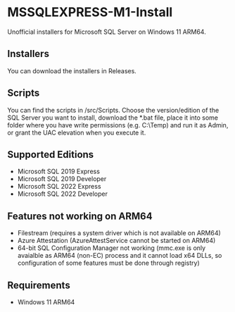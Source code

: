 # MSSQLEXPRESS-M1-Install
Unofficial installers for Microsoft SQL Server on Windows 11 ARM64.

## Installers
You can download the installers in Releases.

## Scripts
You can find the scripts in /src/Scripts. Choose the version/edition of the SQL Server you want to install, download the *.bat file, place it into some folder where you have write permissions (e.g. C:\Temp) and run it as Admin, or grant the UAC elevation when you execute it.

## Supported Editions
- Microsoft SQL 2019 Express
- Microsoft SQL 2019 Developer
- Microsoft SQL 2022 Express
- Microsoft SQL 2022 Developer

## Features not working on ARM64
- Filestream (requires a system driver which is not available on ARM64)
- Azure Attestation (AzureAttestService cannot be started on ARM64)
- 64-bit SQL Configuration Manager not working (mmc.exe is only avaialble as ARM64 (non-EC) process and it cannot load x64 DLLs, so configuration of some features must be done through registry)

## Requirements
- Windows 11 ARM64

